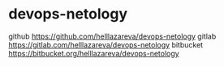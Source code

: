 # devops-netology 
github https://github.com/helllazareva/devops-netology
gitlab https://gitlab.com/helllazareva/devops-netology
bitbucket https://bitbucket.org/helllazareva/devops-netology
